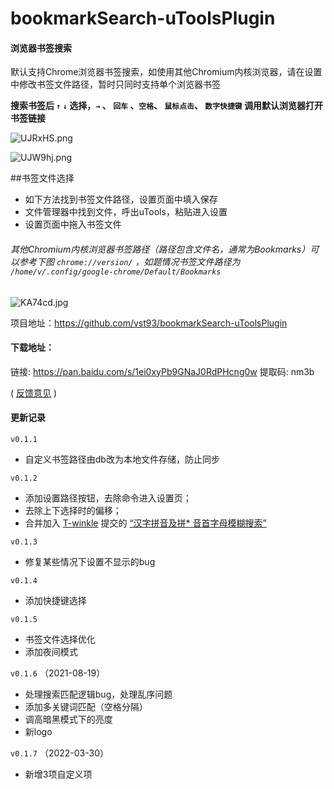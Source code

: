 # bookmarkSearch-uToolsPlugin

#### 浏览器书签搜索

默认支持Chrome浏览器书签搜索，如使用其他Chromium内核浏览器，请在设置中修改书签文件路径，暂时只同时支持单个浏览器书签

**搜索书签后 `↑` `↓` 选择，`→` 、 `回车` 、`空格`、 `鼠标点击`、 `数字快捷键` 调用默认浏览器打开书签链接**

![UJRxHS.png](https://s1.ax1x.com/2020/07/13/UJRxHS.png)

![UJW9hj.png](https://s1.ax1x.com/2020/07/13/UJW9hj.png)

##书签文件选择
- 如下方法找到书签文件路径，设置页面中填入保存
- 文件管理器中找到文件，呼出uTools，粘贴进入设置
- 设置页面中拖入书签文件

###### 其他Chromium内核浏览器书签路径（路径包含文件名，通常为Bookmarks）可以参考下图  `chrome://version/` ，如题情况书签文件路径为 `/home/v/.config/google-chrome/Default/Bookmarks` 

![KA74cd.jpg](https://s2.ax1x.com/2019/10/17/KA74cd.jpg)




项目地址：https://github.com/vst93/bookmarkSearch-uToolsPlugin

#### 下载地址：
链接: https://pan.baidu.com/s/1ei0xyPb9GNaJ0RdPHcng0w 提取码: nm3b

( [反馈意见](https://yuanliao.info/d/767/8) )

#### 更新记录 
`v0.1.1` 
* 自定义书签路径由db改为本地文件存储，防止同步

`v0.1.2` 
* 添加设置路径按钮，去除命令进入设置页；
* 去除上下选择时的偏移；
* 合并加入 [T-winkle](https://github.com/T-winkle) 提交的  [“汉字拼音及拼* 音首字母模糊搜索”](https://github.com/vst93/bookmarkSearch-uToolsPlugin/pull/2)

`v0.1.3` 
* 修复某些情况下设置不显示的bug         

`v0.1.4` 
* 添加快捷键选择         

`v0.1.5` 
* 书签文件选择优化     
* 添加夜间模式     

`v0.1.6` （2021-08-19）
- 处理搜索匹配逻辑bug，处理乱序问题
- 添加多关键词匹配（空格分隔）
- 调高暗黑模式下的亮度
- 新logo


`v0.1.7` （2022-03-30）
- 新增3项自定义项

